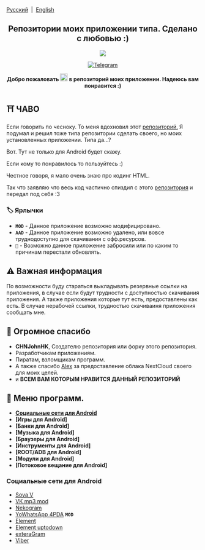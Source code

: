 <div align="left">
<a href="/README.md">Русский</a> &nbsp;|&nbsp;
<a href="/README_EN.md">English</a> 
</div>

<h2 align="center">Репозитории моих приложении типа. Сделано с любовью :)</h2>
<p align="center">
  <img src="https://i.ibb.co/Jvw1R0D/anm8094.jpg">
</p>
<p align="center">
  <a href="https://t.me/colaytbio">
    <img src="https://img.shields.io/badge/dynamic/json?style=for-the-badge&colorA=DAE9FC&colorB=056DE8&label=about me TG&logo=telegram&query=%24.data.totalSubs&url=https%3A%2F%2Fapi.spencerwoo.com%2Fsubstats%2F%3Fsource%3Dtelegram%26queryKey%3Dcolaytbio" alt="Telegram">
  </a>
<p align="center"><b>Добро пожаловать  <img src="https://raw.githubusercontent.com/Tarikul-Islam-Anik/Animated-Fluent-Emojis/master/Emojis/Travel%20and%20places/Glowing%20Star.png" alt="Glowing Star" width="20" height="20"/>  в репозиторий моих приложении. Надеюсь вам понравится :)</b></p>

## ⛩️ ЧАВО
Если говорить по чесноку. То меня вдохновил этот [репозиторий.](https://github.com/CHNJohnHK/Material-You-App-Repository) Я подумал и решил тоже типа репозитории сделать своего, но моих установленных приложении. Типа да...? 

Вот. Тут не только для Android будет скажу.

Если кому то понравилось то пользуйтесь :)

Честное говоря, я мало очень знаю про кодинг HTML. 

Так что заявляю что весь код частично спиздил с этого [репозитория](https://github.com/CHNJohnHK/Material-You-App-Repository) и передал под себя :3

### 🏷️ Ярлычки

- **`MOD`** - Данное приложение возможно модифицировано.
- **`AAD`** - Данное приложение возможно удалено, или вовсе труднодоступно для скачивания с офф.ресурсов.
- **`👻`** - Возможно данное приложение забросили или по каким то причинам перестали обновлять.

## ⚠️ Важная информация
По возможности буду стараться выкладывать резервные ссылки на приложения, в случае если будут трудности с доступностью скачивания приложения. А также приложения которые тут есть, предоставлены как есть.
В случае нерабочей ссылки, трудностью скачиваиня приложения сообщать мне.

## 💖 Огромное спасибо
- **CHNJohnHK**, Создателю репозитория или форку этого репозитория.
- Разработчикам приложениям.
- Пиратам, взломщикам программ.
- А также спасибо [Alex](https://t.me/dw24th) за предоставление облака NextCloud своего для моих целей. 
- и **ВСЕМ ВАМ КОТОРЫМ НРАВИТСЯ ДАННЫЙ РЕПОЗИТОРИЙ**

## 📜 Меню программ.

- **[Социальные сети для Android](#%D1%81%D0%BE%D1%86%D0%B8%D0%B0%D0%BB%D1%8C%D0%BD%D1%8B%D0%B5-%D1%81%D0%B5%D1%82%D0%B8-%D0%B4%D0%BB%D1%8F-android)**
- **[Игры для Android]**
- **[Банки для Android]**
- **[Музыка для Android]**
- **[Браузеры для Android]**
- **[Инструменты для Android]**
- **[ROOT/ADB для Android]**
- **[Модули для Android]**
- **[Потоковое вещание для Android]**

### Социальные сети для Android
- [Sova V](https://t.me/sovaV)
- [VK mp3 mod](https://github.com/egormetlitsky/vkmp3mod-builds/releases)
- [Nekogram](https://nekogram.app/)
- [YoWhatsApp 4PDA](https://4pda.to/forum/index.php?showtopic=186375&st=36240#entry94009972) **`MOD`**
- [Element](https://element.io/)
- [Element uptodown](https://element.ru.uptodown.com/android)
- [exteraGram](https://exteragram.app/)
- [Viber](https://www.viber.com/)
